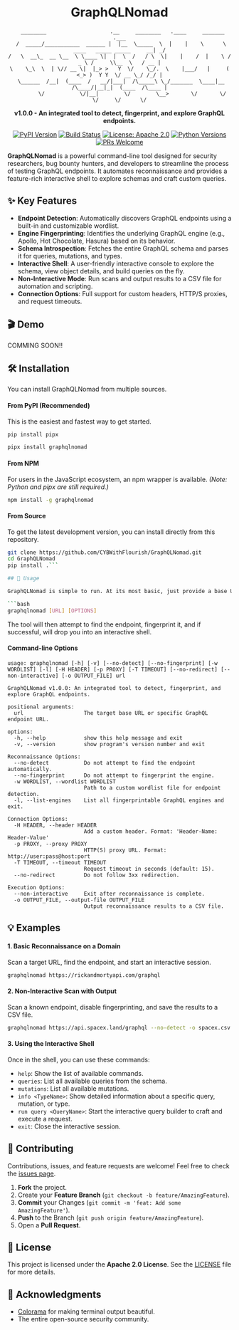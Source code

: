 <h1 align="center">GraphQLNomad</h1>

<div align="center">

```
  ________                    .__     ________   .____     _______                             .___
 /  _____/___________  ______ |  |__  \_____  \  |    |    \      \   ____   _____ _____     __| _/
/   \  __\_  __ \__  \ \____ \|  |  \  /   / \  \|    |    /  |    \ /  _ \ /     \\__  \   / __ |
\    \_\  \  | \// __ \|  |_> >   Y  \/    \_/.  \    |___/   |     (  <_> )  Y Y  \/ __ \_/ /_/ |
 \______  /__|  (____  /   __/|___|  /\_____\ \_/_______  \____|__  /\____/|__|_|  (____  /\____ |
        \/           \/|__|        \/        \__>       \/       \/             \/     \/      \/
```
**v1.0.0 - An integrated tool to detect, fingerprint, and explore GraphQL endpoints.**

</div>

<div align="center">

[![PyPI Version](https://img.shields.io/pypi/v/graphqlnomad.svg)](https://pypi.org/project/graphqlnomad/)
[![Build Status](https://github.com/CYBWithFlourish/GraphQLNomad/actions/workflows/ci-workflow.yml/badge.svg)](https://github.com/YOUR_USERNAME/GraphQLNomad/actions/workflows/ci-workflow.yml)
[![License: Apache 2.0](https://img.shields.io/badge/License-Apache%202.0-blue.svg)](https://opensource.org/licenses/Apache-2.0)
[![Python Versions](https://img.shields.io/pypi/pyversions/graphqlnomad.svg)](https://pypi.org/project/graphqlnomad/)
[![PRs Welcome](https://img.shields.io/badge/PRs-welcome-brightgreen.svg)](http://makeapullrequest.com)

</div>

**GraphQLNomad** is a powerful command-line tool designed for security researchers, bug bounty hunters, and developers to streamline the process of testing GraphQL endpoints. It automates reconnaissance and provides a feature-rich interactive shell to explore schemas and craft custom queries.

## ✨ Key Features

*   **Endpoint Detection**: Automatically discovers GraphQL endpoints using a built-in and customizable wordlist.
*   **Engine Fingerprinting**: Identifies the underlying GraphQL engine (e.g., Apollo, Hot Chocolate, Hasura) based on its behavior.
*   **Schema Introspection**: Fetches the entire GraphQL schema and parses it for queries, mutations, and types.
*   **Interactive Shell**: A user-friendly interactive console to explore the schema, view object details, and build queries on the fly.
*   **Non-Interactive Mode**: Run scans and output results to a CSV file for automation and scripting.
*   **Connection Options**: Full support for custom headers, HTTP/S proxies, and request timeouts.

## 🎬 Demo

COMMING SOON!!

## 🛠️ Installation

You can install GraphQLNomad from multiple sources.

#### From PyPI (Recommended)
This is the easiest and fastest way to get started.

```bash
pip install pipx
```

```bash
pipx install graphqlnomad
```

#### From NPM
For users in the JavaScript ecosystem, an npm wrapper is available.
*(Note: Python and pipx are still required.)*

```bash
npm install -g graphqlnomad
```

#### From Source
To get the latest development version, you can install directly from this repository.

```bash
git clone https://github.com/CYBWithFlourish/GraphQLNomad.git
cd GraphQLNomad
pip install .```

## 🚀 Usage

GraphQLNomad is simple to run. At its most basic, just provide a base URL to scan.

```bash
graphqlnomad [URL] [OPTIONS]
```

The tool will then attempt to find the endpoint, fingerprint it, and if successful, will drop you into an interactive shell.

#### Command-line Options

```
usage: graphqlnomad [-h] [-v] [--no-detect] [--no-fingerprint] [-w WORDLIST] [-l] [-H HEADER] [-p PROXY] [-T TIMEOUT] [--no-redirect] [--non-interactive] [-o OUTPUT_FILE] url

GraphQLNomad v1.0.0: An integrated tool to detect, fingerprint, and explore GraphQL endpoints.

positional arguments:
  url                   The target base URL or specific GraphQL endpoint URL.

options:
  -h, --help            show this help message and exit
  -v, --version         show program's version number and exit

Reconnaissance Options:
  --no-detect           Do not attempt to find the endpoint automatically.
  --no-fingerprint      Do not attempt to fingerprint the engine.
  -w WORDLIST, --wordlist WORDLIST
                        Path to a custom wordlist file for endpoint detection.
  -l, --list-engines    List all fingerprintable GraphQL engines and exit.

Connection Options:
  -H HEADER, --header HEADER
                        Add a custom header. Format: 'Header-Name: Header-Value'
  -p PROXY, --proxy PROXY
                        HTTP(S) proxy URL. Format: http://user:pass@host:port
  -T TIMEOUT, --timeout TIMEOUT
                        Request timeout in seconds (default: 15).
  --no-redirect         Do not follow 3xx redirection.

Execution Options:
  --non-interactive     Exit after reconnaissance is complete.
  -o OUTPUT_FILE, --output-file OUTPUT_FILE
                        Output reconnaissance results to a CSV file.
```

## 💡 Examples

#### 1. Basic Reconnaissance on a Domain
Scan a target URL, find the endpoint, and start an interactive session.
```bash
graphqlnomad https://rickandmortyapi.com/graphql
```

#### 2. Non-Interactive Scan with Output
Scan a known endpoint, disable fingerprinting, and save the results to a CSV file.
```bash
graphqlnomad https://api.spacex.land/graphql --no-detect -o spacex.csv --non-interactive
```

#### 3. Using the Interactive Shell
Once in the shell, you can use these commands:
*   `help`: Show the list of available commands.
*   `queries`: List all available queries from the schema.
*   `mutations`: List all available mutations.
*   `info <TypeName>`: Show detailed information about a specific query, mutation, or type.
*   `run query <QueryName>`: Start the interactive query builder to craft and execute a request.
*   `exit`: Close the interactive session.

## 🤝 Contributing

Contributions, issues, and feature requests are welcome! Feel free to check the [issues page](https://github.com/CYBWithFlourish/GraphQLNomad/issues).

1.  **Fork** the project.
2.  Create your **Feature Branch** (`git checkout -b feature/AmazingFeature`).
3.  **Commit** your Changes (`git commit -m 'feat: Add some AmazingFeature'`).
4.  **Push** to the Branch (`git push origin feature/AmazingFeature`).
5.  Open a **Pull Request**.

## 📜 License

This project is licensed under the **Apache 2.0 License**. See the [LICENSE](https://github.com/CYBWithFlourish/GraphqlNomad/blob/main/LICENSE) file for more details.

## 🙏 Acknowledgments

*   [Colorama](https://github.com/tartley/colorama) for making terminal output beautiful.
*   The entire open-source security community.
